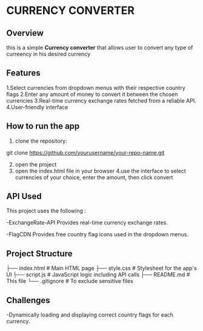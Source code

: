 # CURRENCY CONVERTER

## Overview

this is a simple **Currency converter** that allows user to convert any type of curreency in his desired currency

## Features

1.Select currencies from dropdown menus with their respective country flags
2.Enter any amount of money to convert it between the chosen currencies
3.Real-time currency exchange rates fetched from a reliable API.
4.User-friendly interface

## How to run the app

1. clone the repository:

git clone https://github.com/yourusername/your-repo-name.git


2. open the project
3. open the index.html file in your browser
4.use the interface to select currencies of your choice, enter the amount, then click convert



## API Used


This project uses the following :

-ExchangeRate-API
Provides real-time currency exchange rates.

-FlagCDN
Provides free country flag icons used in the dropdown menus.



## Project Structure


├── index.html        # Main HTML page
├── style.css         # Stylesheet for the app's UI
├── script.js         # JavaScript logic including API calls
├── README.md         # This file
└── .gitignore        # To exclude sensitive files

## Challenges

-Dynamically loading and displaying correct country flags for each currency.


